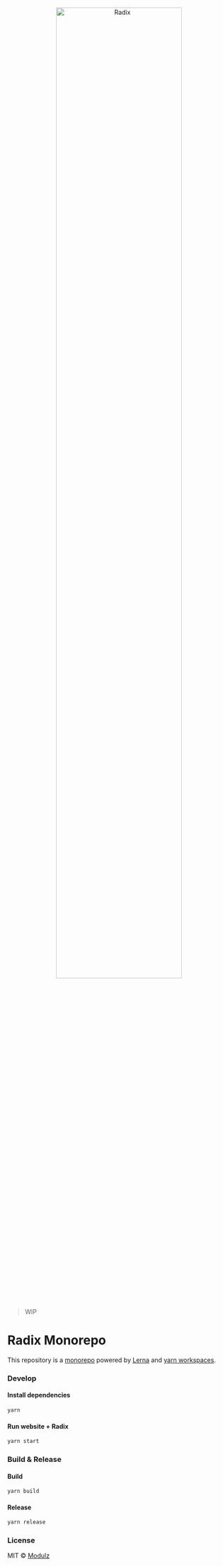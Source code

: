 <br>

<p align="center">
  <a href="https://modulz.app">
    <img src="https://radix.modulz.app/social/hero.png" alt="Radix" width="75%"/>
  </a>
</p>

> WIP

# Radix Monorepo

This repository is a [monorepo](https://github.com/babel/babel/blob/master/doc/design/monorepo.md) powered by [Lerna](https://github.com/lerna/lerna) and [yarn workspaces](https://yarnpkg.com/lang/en/docs/cli/workspaces/).

### Develop

#### Install dependencies

```sh
yarn
```

#### Run website + Radix

```sh
yarn start
```

### Build & Release

#### Build

```sh
yarn build
```

#### Release

```sh
yarn release
```

### License

MIT © [Modulz](https://modulz.app)
